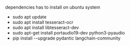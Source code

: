 dependencies has to install on ubuntu system
- sudo apt update
- sudo apt install tesseract-ocr
- sudo apt install libtesseract-dev
- sudo apt-get install portaudio19-dev python3-pyaudio
- pip install --upgrade pydantic langchain-community